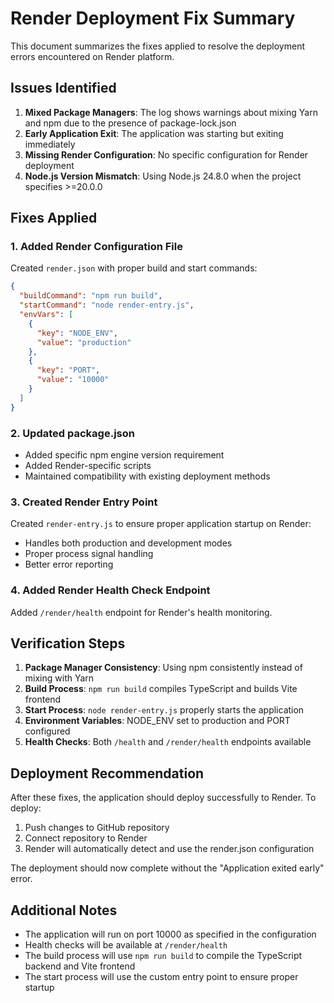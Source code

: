 # Render Deployment Fix Summary

This document summarizes the fixes applied to resolve the deployment errors encountered on Render platform.

## Issues Identified

1. **Mixed Package Managers**: The log shows warnings about mixing Yarn and npm due to the presence of package-lock.json
2. **Early Application Exit**: The application was starting but exiting immediately
3. **Missing Render Configuration**: No specific configuration for Render deployment
4. **Node.js Version Mismatch**: Using Node.js 24.8.0 when the project specifies >=20.0.0

## Fixes Applied

### 1. Added Render Configuration File
Created `render.json` with proper build and start commands:
```json
{
  "buildCommand": "npm run build",
  "startCommand": "node render-entry.js",
  "envVars": [
    {
      "key": "NODE_ENV",
      "value": "production"
    },
    {
      "key": "PORT",
      "value": "10000"
    }
  ]
}
```

### 2. Updated package.json
- Added specific npm engine version requirement
- Added Render-specific scripts
- Maintained compatibility with existing deployment methods

### 3. Created Render Entry Point
Created `render-entry.js` to ensure proper application startup on Render:
- Handles both production and development modes
- Proper process signal handling
- Better error reporting

### 4. Added Render Health Check Endpoint
Added `/render/health` endpoint for Render's health monitoring.

## Verification Steps

1. **Package Manager Consistency**: Using npm consistently instead of mixing with Yarn
2. **Build Process**: `npm run build` compiles TypeScript and builds Vite frontend
3. **Start Process**: `node render-entry.js` properly starts the application
4. **Environment Variables**: NODE_ENV set to production and PORT configured
5. **Health Checks**: Both `/health` and `/render/health` endpoints available

## Deployment Recommendation

After these fixes, the application should deploy successfully to Render. To deploy:

1. Push changes to GitHub repository
2. Connect repository to Render
3. Render will automatically detect and use the render.json configuration

The deployment should now complete without the "Application exited early" error.

## Additional Notes

- The application will run on port 10000 as specified in the configuration
- Health checks will be available at `/render/health`
- The build process will use `npm run build` to compile the TypeScript backend and Vite frontend
- The start process will use the custom entry point to ensure proper startup